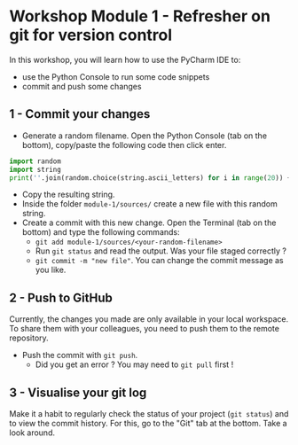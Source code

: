 # Workshop Module 1 - Refresher on git for version control

In this workshop, you will learn how to use the PyCharm IDE to:
* use the Python Console to run some code snippets
* commit and push some changes

## 1 - Commit your changes

* Generate a random filename. Open the Python Console (tab on the bottom), copy/paste the following code then click enter.
```python
import random
import string
print(''.join(random.choice(string.ascii_letters) for i in range(20)) + '.txt')
```
* Copy the resulting string. 
* Inside the folder `module-1/sources/` create a new file with this random string.
* Create a commit with this new change. Open the Terminal (tab on the bottom) and type the following commands:
  * `git add module-1/sources/<your-random-filename>`
  * Run `git status` and read the output. Was your file staged correctly ? 
  * `git commit -m "new file"`. You can change the commit message as you like.


## 2 - Push to GitHub

Currently, the changes you made are only available in your local workspace. 
To share them with your colleagues, you need to push them to the remote repository.

* Push the commit with `git push`.
  * Did you get an error ? You may need to `git pull` first !


## 3 - Visualise your git log

Make it a habit to regularly check the status of your project (`git status`) and to view the commit history. For this,
go to the "Git" tab at the bottom. Take a look around.
